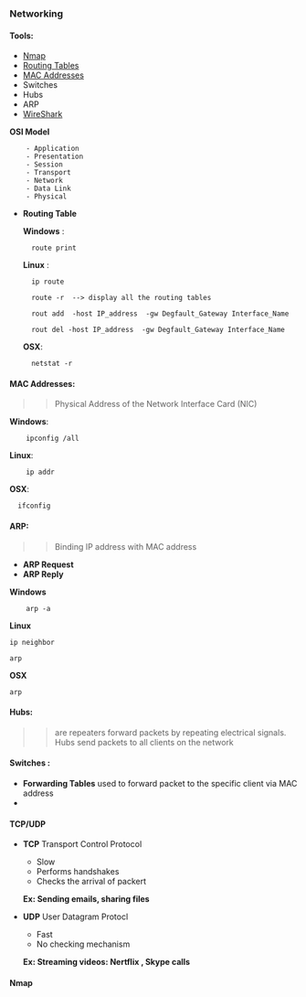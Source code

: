 ### Networking 

#### Tools:

- [Nmap]()
- [Routing Tables](https://github.com/nairuzabulhul/General-Commands/blob/master/Netwokring/Networking%20Commands.md#routing-tables)
- [MAC Addresses]()
- Switches
- Hubs
-   ARP
- [WireShark]()

__OSI Model__
        
        - Application 
        - Presentation 
        - Session
        - Transport 
        - Network
        - Data Link
        - Physical 
    
    
- __Routing Table__

    __Windows__ : 
        
        route print 

    __Linux__ :
    
        ip route 
        
        route -r  --> display all the routing tables  
        
        rout add  -host IP_address  -gw Degfault_Gateway Interface_Name    
        
        rout del -host IP_address  -gw Degfault_Gateway Interface_Name  
        
    __OSX__:
    
        netstat -r 
        


#### MAC Addresses: 

>> Physical Address of the Network Interface Card (NIC)

 __Windows__:
    
        ipconfig /all
        

__Linux__:

        ip addr
        
__OSX__:

      ifconfig 
        
        
#### ARP: 

>> Binding IP address with MAC address

   - __ARP Request__ 
   - __ARP Reply__ 

__Windows__

        arp -a
        
__Linux__

    ip neighbor 
    
    arp 
    
__OSX__

    arp 
    


#### Hubs:

>> are repeaters forward packets by repeating electrical signals. Hubs send packets to all clients on the network 


#### Switches : 

>>  

- __Forwarding Tables__ used to forward packet to the specific client via MAC address
- 


#### TCP/UDP

- __TCP__ Transport Control Protocol 
    
    - Slow 
    - Performs handshakes 
    - Checks the arrival of packert

    __Ex: Sending emails, sharing files__

- __UDP__ User Datagram Protocl 

    - Fast 
    - No checking mechanism 

    __Ex: Streaming videos: Nertflix , Skype calls__


#### Nmap







